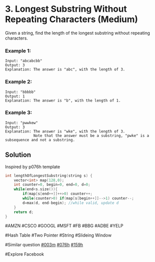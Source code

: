 # 3. Longest Substring Without Repeating Characters (Medium)

Given a string, find the length of the longest substring without repeating characters.

### Example 1:
```
Input: "abcabcbb"
Output: 3 
Explanation: The answer is "abc", with the length of 3. 
```

### Example 2:
```
Input: "bbbbb"
Output: 1
Explanation: The answer is "b", with the length of 1.
```

### Example 3:
```
Input: "pwwkew"
Output: 3
Explanation: The answer is "wke", with the length of 3. 
             Note that the answer must be a substring, "pwke" is a subsequence and not a substring.
```

## Solution
Inspired by p076h template
``` cpp
int lengthOfLongestSubstring(string s) {
    vector<int> map(128,0);
    int counter=0, begin=0, end=0, d=0; 
    while(end<s.size()){
        if(map[s[end++]]++>0) counter++; 
        while(counter>0) if(map[s[begin++]]-->1) counter--;
        d=max(d, end-begin); //while valid, update d
    }
    return d;
}
```

#AMZN #CSCO #GOOGL #MSFT #FB #BBG #ADBE #YELP

#Hash Table #Two Pointer #String #Slideing Window

#Similar question [#003m](../p003m/README.md) [#076h](../p076h/README.md) [#159h](../p159h/README.md)

#Explore Facebook
